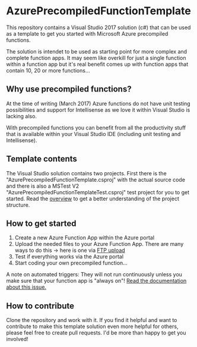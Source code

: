 # AzurePrecompiledFunctionTemplate
This repository contains a Visual Studio 2017 solution (c#) that can be used as a template to get you started with Microsoft Azure precompiled functions.

The solution is intendet to be used as starting point for more complex and complete function apps. It may seem like overkill for just a single function within a function app but it's real benefit comes up with function apps that contain 10, 20 or more functions...

## Why use precompiled functions?
At the time of writing (March 2017) Azure functions do not have unit testing possibilities and support for Intellisense as we love it within Visual Studio is lacking also. 

With precompiled functions you can benefit from all the productivity stuff that is available within your Visual Studio IDE (including unit testing and Intellisense).

## Template contents
The Visual Studio solution contains two projects. First there is the "AzurePrecompiledFunctionTemplate.csproj" with the actual source code and there is also a MSTest V2 "AzurePrecompiledFunctionTemplateTest.csproj" test project for you to get started. Read the [overview](https://github.com/logischdenker/AzurePrecompiledFunctionTemplate/blob/master/AzurePrecompiledFunctionTemplate/Overview.md) to get a better understanding of the project structure.

## How to get started
1. Create a new Azure Function App within the Azure portal
2. Upload the needed files to your Azure Function App. There are many ways to do this -> here is one via [FTP upload](https://github.com/logischdenker/AzurePrecompiledFunctionTemplate/blob/master/FtpDeployment.md)
3. Test if everything works via the Azure portal
4. Start coding your own precompiled function...

A note on automated triggers: They will not run continuously unless you make sure that your function app is "always on"! [Read the documentation about this issue.](https://github.com/Azure/Azure-Functions/wiki/Enable-Always-On-when-running-on-dedicated-App-Service-Plan)

## How to contribute
Clone the repository and work with it. If you find it helpful and want to contribute to make this template solution even more helpful for others, please feel free to create pull requests. I'd be more than happy to get you involved!
